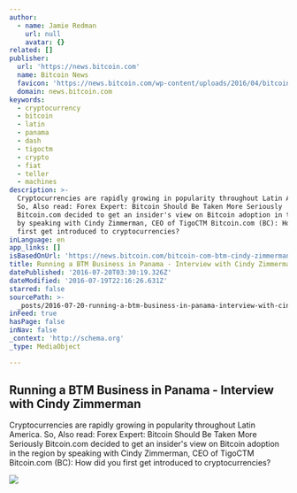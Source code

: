 ```yaml
---
author:
  - name: Jamie Redman
    url: null
    avatar: {}
related: []
publisher:
  url: 'https://news.bitcoin.com'
  name: Bitcoin News
  favicon: 'https://news.bitcoin.com/wp-content/uploads/2016/04/bitcoin_fav.png'
  domain: news.bitcoin.com
keywords:
  - cryptocurrency
  - bitcoin
  - latin
  - panama
  - dash
  - tigoctm
  - crypto
  - fiat
  - teller
  - machines
description: >-
  Cryptocurrencies are rapidly growing in popularity throughout Latin America.
  So, Also read: Forex Expert: Bitcoin Should Be Taken More Seriously
  Bitcoin.com decided to get an insider's view on Bitcoin adoption in the region
  by speaking with Cindy Zimmerman, CEO of TigoCTM Bitcoin.com (BC): How did you
  first get introduced to cryptocurrencies?
inLanguage: en
app_links: []
isBasedOnUrl: 'https://news.bitcoin.com/bitcoin-com-btm-cindy-zimmerman/'
title: Running a BTM Business in Panama - Interview with Cindy Zimmerman
datePublished: '2016-07-20T03:30:19.326Z'
dateModified: '2016-07-19T22:16:26.631Z'
starred: false
sourcePath: >-
  _posts/2016-07-20-running-a-btm-business-in-panama-interview-with-cindy-zimm.md
inFeed: true
hasPage: false
inNav: false
_context: 'http://schema.org'
_type: MediaObject

---
```

<article style=""><h1>Running a BTM Business in Panama - Interview with Cindy Zimmerman</h1><p>Cryptocurrencies are rapidly growing in popularity throughout Latin America. So, Also read: Forex Expert: Bitcoin Should Be Taken More Seriously Bitcoin.com decided to get an insider's view on Bitcoin adoption in the region by speaking with Cindy Zimmerman, CEO of TigoCTM Bitcoin.com (BC): How did you first get introduced to cryptocurrencies?</p><img src="https://news.bitcoin.com/wp-content/uploads/2016/07/Bitcoin.com-Speaks-With-BTM-Owner-Cindy-Zimmerman.jpg" /></article>